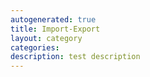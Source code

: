 ```yaml
---
autogenerated: true
title: Import-Export
layout: category
categories: 
description: test description
---
```


